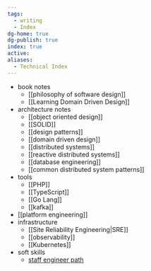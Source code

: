 ```yaml
---
tags:
  - writing
  - Index
dg-home: true
dg-publish: true
index: true
active: 
aliases:
  - Technical Index
---
```

- book notes
	- [[philosophy of software design]]
	- [[Learning Domain Driven Design]]
- architecture notes 
	- [[object oriented design]]
	- [[SOLID]]
	- [[design patterns]]
	- [[domain driven design]]
	- [[distributed systems]]
	- [[reactive distributed systems]]
	- [[database engineering]]
	- [[common distributed system patterns]]
- tools
	- [[PHP]]
	- [[TypeScript]]
	- [[Go Lang]]
	- [[kafka]]
- [[platform engineering]]
- infrastructure
	- [[Site Reliability Engineering|SRE]]
	- [[observability]]
	- [[Kubernetes]]
- soft skills
	- [staff engineer path](https://www.ebooks.com/en-de/book/210670147/the-staff-engineer-s-path/tanya-reilly/) 